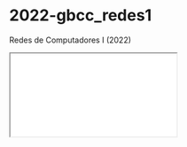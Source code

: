 # 2022-gbcc_redes1
Redes de Computadores I (2022)

<iframe src="livro/Summary.md" seamless></iframe>
